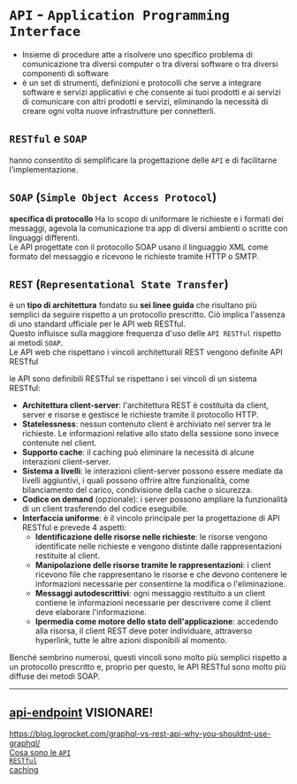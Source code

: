 # `API` - `Application Programming Interface`
- Insieme di procedure atte a risolvere uno specifico problema di comunicazione tra diversi computer o tra diversi software o tra diversi componenti di software
- è un set di strumenti, definizioni e protocolli che serve a integrare software e servizi applicativi e che consente ai tuoi prodotti e ai servizi di comunicare con altri prodotti e servizi, eliminando la necessità di creare ogni volta nuove infrastrutture per connetterli.

## `RESTful` e `SOAP`
hanno consentito di semplificare la progettazione delle `API` e di facilitarne l'implementazione.  

## `SOAP` (`Simple Object Access Protocol`)  
**specifica di protocollo** Ha lo scopo di uniformare le richieste e i formati dei messaggi, agevola la comunicazione tra app di diversi ambienti o scritte con linguaggi differenti.  
Le API progettate con il protocollo SOAP usano il linguaggio XML come formato del messaggio e ricevono le richieste tramite HTTP o SMTP.  

## `REST` (`Representational State Transfer`)  
è un **tipo di architettura** fondato su **sei linee guida** che risultano più semplici da seguire rispetto a un protocollo prescritto. Ciò implica l'assenza di uno standard ufficiale per le API web RESTful.  
Questo influisce sulla maggiore frequenza d'uso delle `API RESTful` rispetto ai metodi `SOAP`.  
Le API web che rispettano i vincoli architetturali REST vengono definite API RESTful

le API sono definibili RESTful se rispettano i sei vincoli di un sistema RESTful:
- **Architettura client-server**: l'architettura REST è costituita da client, server e risorse e gestisce le richieste tramite il protocollo HTTP.
- **Statelessness**: nessun contenuto client è archiviato nel server tra le richieste. Le informazioni relative allo stato della sessione sono invece contenute nel client.
- **Supporto cache**: il caching può eliminare la necessità di alcune interazioni client-server.
- **Sistema a livelli**: le interazioni client-server possono essere mediate da livelli aggiuntivi, i quali possono offrire altre funzionalità, come bilanciamento del carico, condivisione della cache o sicurezza.
- **Codice on demand** (opzionale): i server possono ampliare la funzionalità di un client trasferendo del codice eseguibile.
- **Interfaccia uniforme**: è il vincolo principale per la progettazione di API RESTful e prevede 4 aspetti:
    - **Identificazione delle risorse nelle richieste**: le risorse vengono identificate nelle richieste e vengono distinte dalle rappresentazioni restituite al client.
    - **Manipolazione delle risorse tramite le rappresentazioni**: i client ricevono file che rappresentano le risorse e che devono contenere le informazioni necessarie per consentirne la modifica o l'eliminazione.
    - **Messaggi autodescrittivi**: ogni messaggio restituito a un client contiene le informazioni necessarie per descrivere come il client deve elaborare l'informazione.
    - **Ipermedia come motore dello stato dell'applicazione**: accedendo alla risorsa, il client REST deve poter individuare, attraverso hyperlink, tutte le altre azioni disponibili al momento.

Benché sembrino numerosi, questi vincoli sono molto più semplici rispetto a un protocollo prescritto e, proprio per questo, le API RESTful sono molto più diffuse dei metodi SOAP.

---
## [api-endpoint](https://kinsta.com/it/knowledgebase/api-endpoint/) VISIONARE!
https://blog.logrocket.com/graphql-vs-rest-api-why-you-shouldnt-use-graphql/  
[Cosa sono le `API`](https://www.redhat.com/it/topics/api)  
[`RESTful`](https://www.redhat.com/it/topics/api/what-are-application-programming-interfaces#api-soap-e-rest)  
[caching](https://aws.amazon.com/it/caching/)